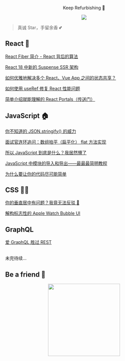 <p align="center">Keep Refurbishing 🔨</p>
<p align="center"><img align="center" src="https://img.shields.io/github/issues/NieZhuZhu/Blog"/> </p>

> 真诚 Star，手留余香 💕

## React 🚀

[React Fiber 简介 - React 背后的算法](https://github.com/NieZhuZhu/Blog/issues/13)

[React 18 中新的 Suspense SSR 架构](https://github.com/NieZhuZhu/Blog/issues/12)

[如何优雅地解决多个 React、Vue App 之间的状态共享？](https://github.com/NieZhuZhu/Blog/issues/5)

[如何使用 useRef 修复 React 性能问题](https://github.com/NieZhuZhu/Blog/issues/6)

[简单介绍就能理解的 React Portals（传送门）](https://github.com/NieZhuZhu/Blog/issues/8)


## JavaScript 🏠

[你不知道的 JSON.stringify() 的威力](https://github.com/NieZhuZhu/Blog/issues/1)

[面试官连环追问：数组拍平（扁平化） flat 方法实现](https://github.com/NieZhuZhu/Blog/issues/2)

[所以 JavaScript 到底是什么？我居然懵了](https://github.com/NieZhuZhu/Blog/issues/4)

[JavaScript 中模块的导入和导出——最最最简明教程](https://github.com/NieZhuZhu/Blog/issues/7)

[为什么要让你的代码尽可能简单](https://github.com/NieZhuZhu/Blog/issues/10)


## CSS 🤹‍♂️

[你的垂直居中有问题？我竟无法反驳 🤦](https://github.com/NieZhuZhu/Blog/issues/3)

[解构标志性的 Apple Watch Bubble UI](https://github.com/NieZhuZhu/Blog/issues/11)


## GraphQL

[爱 GraphQL 胜过 REST](https://github.com/NieZhuZhu/Blog/issues/9)



<br/>
未完待续...
<br/>

## Be a friend 👬

<div style="display:flex;justify-content:center" >
<img src="https://user-images.githubusercontent.com/44939961/100539163-76c03a00-326f-11eb-88e3-556fadf46ab1.png" width = "230" height = "230" alt="" align=center />
</div>

